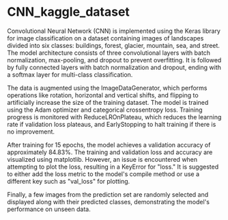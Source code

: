 # CNN_kaggle_dataset
 Convolutional Neural Network (CNN) is implemented using the Keras library for image classification on a dataset containing images of landscapes divided into six classes: buildings, forest, glacier, mountain, sea, and street. The model architecture consists of three convolutional layers with batch normalization, max-pooling, and dropout to prevent overfitting. It is followed by fully connected layers with batch normalization and dropout, ending with a softmax layer for multi-class classification.

The data is augmented using the ImageDataGenerator, which performs operations like rotation, horizontal and vertical shifts, and flipping to artificially increase the size of the training dataset. The model is trained using the Adam optimizer and categorical crossentropy loss. Training progress is monitored with ReduceLROnPlateau, which reduces the learning rate if validation loss plateaus, and EarlyStopping to halt training if there is no improvement.

After training for 15 epochs, the model achieves a validation accuracy of approximately 84.83%. The training and validation loss and accuracy are visualized using matplotlib. However, an issue is encountered when attempting to plot the loss, resulting in a KeyError for "loss." It is suggested to either add the loss metric to the model's compile method or use a different key such as "val_loss" for plotting.

Finally, a few images from the prediction set are randomly selected and displayed along with their predicted classes, demonstrating the model's performance on unseen data.

